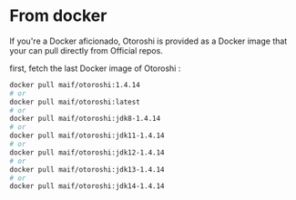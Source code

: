 # From docker

If you're a Docker aficionado, Otoroshi is provided as a Docker image that your can pull directly from Official repos.

first, fetch the last Docker image of Otoroshi :

```sh
docker pull maif/otoroshi:1.4.14
# or 
docker pull maif/otoroshi:latest
# or 
docker pull maif/otoroshi:jdk8-1.4.14
# or 
docker pull maif/otoroshi:jdk11-1.4.14
# or 
docker pull maif/otoroshi:jdk12-1.4.14
# or 
docker pull maif/otoroshi:jdk13-1.4.14
# or 
docker pull maif/otoroshi:jdk14-1.4.14
```